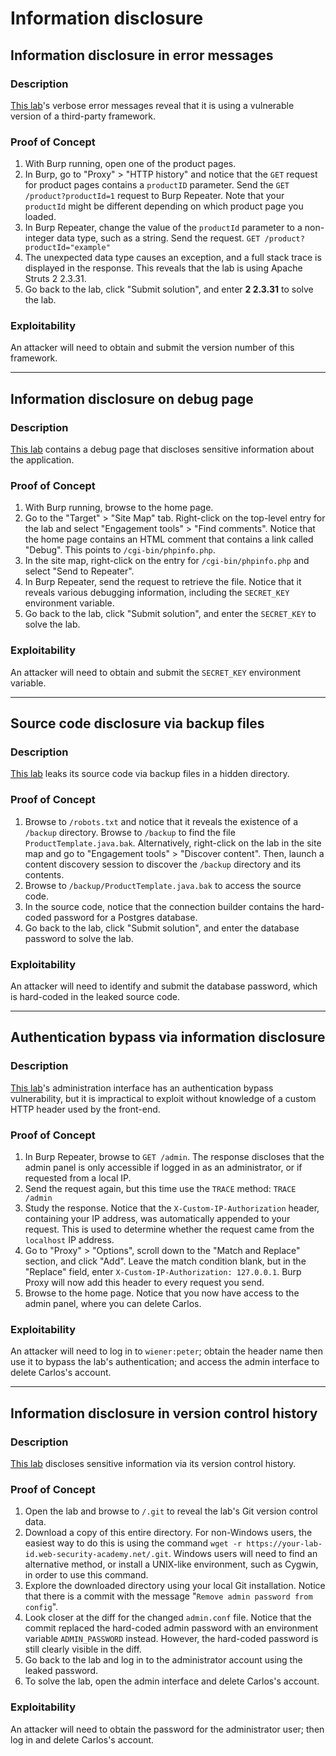 # Information disclosure

## Information disclosure in error messages

### Description

[This lab](https://portswigger.net/web-security/information-disclosure/exploiting/lab-infoleak-in-error-messages)'s verbose error messages reveal that it is using a vulnerable version of a third-party framework.  

### Proof of Concept

1. With Burp running, open one of the product pages.
2. In Burp, go to "Proxy" > "HTTP history" and notice that the ``GET`` request for product pages contains a ``productID`` parameter. Send the ``GET /product?productId=1`` request to Burp Repeater. Note that your ``productId`` might be different depending on which product page you loaded.
3. In Burp Repeater, change the value of the ``productId`` parameter to a non-integer data type, such as a string. Send the request.
``GET /product?productId="example"``
4. The unexpected data type causes an exception, and a full stack trace is displayed in the response. This reveals that the lab is using Apache Struts 2 2.3.31.
5. Go back to the lab, click "Submit solution", and enter **2 2.3.31** to solve the lab.

### Exploitability

An attacker will need to obtain and submit the version number of this framework.  

----

## Information disclosure on debug page

### Description

[This lab](https://portswigger.net/web-security/information-disclosure/exploiting/lab-infoleak-on-debug-page) contains a debug page that discloses sensitive information about the application.

### Proof of Concept

1. With Burp running, browse to the home page.
2. Go to the "Target" > "Site Map" tab. Right-click on the top-level entry for the lab and select "Engagement tools" > "Find comments". Notice that the home page contains an HTML comment that contains a link called "Debug". This points to ``/cgi-bin/phpinfo.php``.
3. In the site map, right-click on the entry for ``/cgi-bin/phpinfo.php`` and select "Send to Repeater".
4. In Burp Repeater, send the request to retrieve the file. Notice that it reveals various debugging information, including the ``SECRET_KEY`` environment variable.
5. Go back to the lab, click "Submit solution", and enter the ``SECRET_KEY`` to solve the lab.

### Exploitability

An attacker will need to obtain and submit the `SECRET_KEY` environment variable. 

----

## Source code disclosure via backup files

### Description

[This lab](https://portswigger.net/web-security/information-disclosure/exploiting/lab-infoleak-via-backup-files) leaks its source code via backup files in a hidden directory.

### Proof of Concept

1. Browse to ``/robots.txt`` and notice that it reveals the existence of a ``/backup`` directory. Browse to ``/backup`` to find the file ``ProductTemplate.java.bak``. Alternatively, right-click on the lab in the site map and go to "Engagement tools" > "Discover content". Then, launch a content discovery session to discover the ``/backup`` directory and its contents.
2. Browse to ``/backup/ProductTemplate.java.bak`` to access the source code.
3. In the source code, notice that the connection builder contains the hard-coded password for a Postgres database.
4. Go back to the lab, click "Submit solution", and enter the database password to solve the lab.

### Exploitability

An attacker will need to identify and submit the database password, which is hard-coded in the leaked source code. 

----

## Authentication bypass via information disclosure

### Description

[This lab](https://portswigger.net/web-security/information-disclosure/exploiting/lab-infoleak-authentication-bypass)'s administration interface has an authentication bypass vulnerability, but it is impractical to exploit without knowledge of a custom HTTP header used by the front-end. 

### Proof of Concept

1. In Burp Repeater, browse to ``GET /admin``. The response discloses that the admin panel is only accessible if logged in as an administrator, or if requested from a local IP.
2. Send the request again, but this time use the `TRACE` method:
``TRACE /admin``
3. Study the response. Notice that the ``X-Custom-IP-Authorization`` header, containing your IP address, was automatically appended to your request. This is used to determine whether the request came from the ``localhost`` IP address.
4. Go to "Proxy" > "Options", scroll down to the "Match and Replace" section, and click "Add". Leave the match condition blank, but in the "Replace" field, enter ``X-Custom-IP-Authorization: 127.0.0.1``. Burp Proxy will now add this header to every request you send.
5. Browse to the home page. Notice that you now have access to the admin panel, where you can delete Carlos.

### Exploitability

An attacker will need to log in to `wiener:peter`; obtain the header name then use it to bypass the lab's authentication; and access the admin interface to delete Carlos's account. 

----

## Information disclosure in version control history

### Description

[This lab](https://portswigger.net/web-security/information-disclosure/exploiting/lab-infoleak-in-version-control-history) discloses sensitive information via its version control history. 

### Proof of Concept

1. Open the lab and browse to ``/.git`` to reveal the lab's Git version control data.
2. Download a copy of this entire directory. For non-Windows users, the easiest way to do this is using the command ``wget -r https://your-lab-id.web-security-academy.net/.git``. Windows users will need to find an alternative method, or install a UNIX-like environment, such as Cygwin, in order to use this command.
3. Explore the downloaded directory using your local Git installation. Notice that there is a commit with the message "``Remove admin password from config``".
4. Look closer at the diff for the changed ``admin.conf`` file. Notice that the commit replaced the hard-coded admin password with an environment variable ``ADMIN_PASSWORD`` instead. However, the hard-coded password is still clearly visible in the diff.
5. Go back to the lab and log in to the administrator account using the leaked password.
6. To solve the lab, open the admin interface and delete Carlos's account.

### Exploitability

An attacker will need to obtain the password for the administrator user; then log in and delete Carlos's account. 

